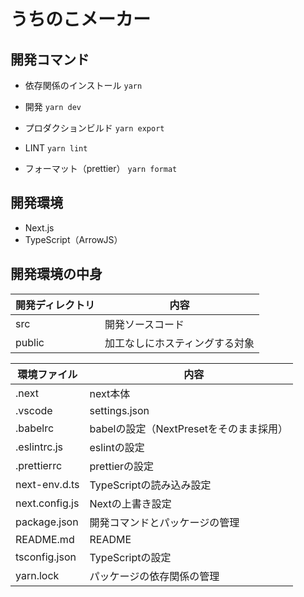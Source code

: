 # うちのこメーカー

## 開発コマンド

- 依存関係のインストール
`yarn`

- 開発
`yarn dev`

- プロダクションビルド
`yarn export`

- LINT
`yarn lint`

- フォーマット（prettier）
`yarn format`

## 開発環境
- Next.js
- TypeScript（ArrowJS）

## 開発環境の中身
| 開発ディレクトリ | 内容 |
| ---- | ---- |
| src | 開発ソースコード |
| public | 加工なしにホスティングする対象 |


| 環境ファイル |　内容 |
| ---- | ---- |
| .next | next本体 |
| .vscode | settings.json | 共有したいVSCodeの設定 |
| .babelrc | babelの設定（NextPresetをそのまま採用） |
| .eslintrc.js | eslintの設定 |
| .prettierrc | prettierの設定 |
| next-env.d.ts | TypeScriptの読み込み設定 |
| next.config.js | Nextの上書き設定 |
| package.json | 開発コマンドとパッケージの管理 |
| README.md | README |
| tsconfig.json | TypeScriptの設定 |
| yarn.lock | パッケージの依存関係の管理 |
